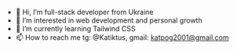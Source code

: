 - 👋 Hi, I’m full-stack developer from Ukraine
- 👀 I’m interested in web development and personal growth
- 🌱 I’m currently learning Tailwind CSS
- 📫 How to reach me tg: @Katiktus, gmail: katpog2001@gmail.com
